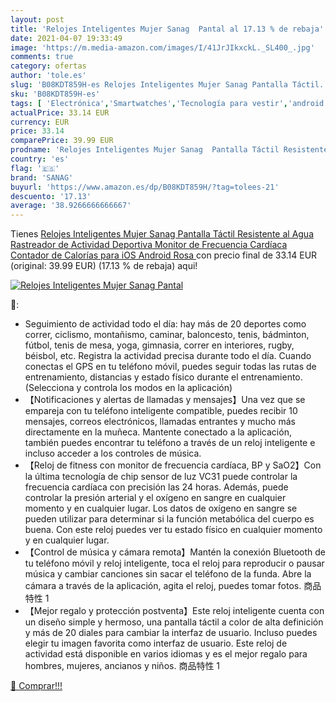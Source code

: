 ```yaml
---
layout: post
title: 'Relojes Inteligentes Mujer Sanag  Pantal al 17.13 % de rebaja'
date: 2021-04-07 19:33:49
image: 'https://m.media-amazon.com/images/I/41JrJIkxckL._SL400_.jpg'
comments: true
category: ofertas
author: 'tole.es'
slug: 'B08KDT859H-es Relojes Inteligentes Mujer Sanag Pantalla Táctil...'
sku: 'B08KDT859H-es'
tags: [ 'Electrónica','Smartwatches','Tecnología para vestir','android','sanag', ]
actualPrice: 33.14 EUR
currency: EUR
price: 33.14
comparePrice: 39.99 EUR
prodname: 'Relojes Inteligentes Mujer Sanag  Pantalla Táctil Resistente al Agua  Rastreador de Actividad Deportiva  Monitor de Frecuencia Cardíaca  Contador de Calorías para iOS Android  Rosa '
country: 'es'
flag: '🇪🇸'
brand: 'SANAG'
buyurl: 'https://www.amazon.es/dp/B08KDT859H/?tag=tolees-21'
descuento: '17.13'
average: '38.9266666666667'
---
```


Tienes [Relojes Inteligentes Mujer Sanag  Pantalla Táctil Resistente al Agua  Rastreador de Actividad Deportiva  Monitor de Frecuencia Cardíaca  Contador de Calorías para iOS Android  Rosa ](https://www.amazon.es/dp/B08KDT859H/?tag=tolees-21) con precio final de  33.14 EUR (original: 39.99 EUR) (17.13 %  de rebaja) aqui!

[![Relojes Inteligentes Mujer Sanag  Pantal](https://m.media-amazon.com/images/I/41JrJIkxckL._SL400_.jpg)](https://www.amazon.es/dp/B08KDT859H/?tag=tolees-21)

🔎:

- Seguimiento de actividad todo el día: hay más de 20 deportes como correr, ciclismo, montañismo, caminar, baloncesto, tenis, bádminton, fútbol, tenis de mesa, yoga, gimnasia, correr en interiores, rugby, béisbol, etc. Registra la actividad precisa durante todo el día. Cuando conectas el GPS en tu teléfono móvil, puedes seguir todas las rutas de entrenamiento, distancias y estado físico durante el entrenamiento. (Selecciona y controla los modos en la aplicación)
- 【Notificaciones y alertas de llamadas y mensajes】Una vez que se empareja con tu teléfono inteligente compatible, puedes recibir 10 mensajes, correos electrónicos, llamadas entrantes y mucho más directamente en la muñeca. Mantente conectado a la aplicación, también puedes encontrar tu teléfono a través de un reloj inteligente e incluso acceder a los controles de música.
- 【Reloj de fitness con monitor de frecuencia cardíaca, BP y SaO2】Con la última tecnología de chip sensor de luz VC31 puede controlar la frecuencia cardíaca con precisión las 24 horas. Además, puede controlar la presión arterial y el oxígeno en sangre en cualquier momento y en cualquier lugar. Los datos de oxígeno en sangre se pueden utilizar para determinar si la función metabólica del cuerpo es buena. Con este reloj puedes ver tu estado físico en cualquier momento y en cualquier lugar.
- 【Control de música y cámara remota】Mantén la conexión Bluetooth de tu teléfono móvil y reloj inteligente, toca el reloj para reproducir o pausar música y cambiar canciones sin sacar el teléfono de la funda. Abre la cámara a través de la aplicación, agita el reloj, puedes tomar fotos. 商品特性 1
- 【Mejor regalo y protección postventa】Este reloj inteligente cuenta con un diseño simple y hermoso, una pantalla táctil a color de alta definición y más de 20 diales para cambiar la interfaz de usuario. Incluso puedes elegir tu imagen favorita como interfaz de usuario. Este reloj de actividad está disponible en varios idiomas y es el mejor regalo para hombres, mujeres, ancianos y niños. 商品特性 1

[🛒 Comprar!!!](https://www.amazon.es/dp/B08KDT859H/?tag=tolees-21)
